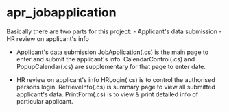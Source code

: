 apr_jobapplication
==================

Basically there are two parts for this project:
    - Applicant's data submission
    - HR review on applicant's info

- Applicant's data submission
JobApplication(.cs) is the main page to enter and submit the applicant's info.
CalendarControl(.cs) and PopupCalendar(.cs) are supplementary for that page to enter date.

- HR review on applicant's info
HRLogin(.cs) is to control the authorised persons login.
RetrieveInfo(.cs) is summary page to view all submitted applicant's data.
PrintForm(.cs) is to view & print detailed info of particular applicant.
